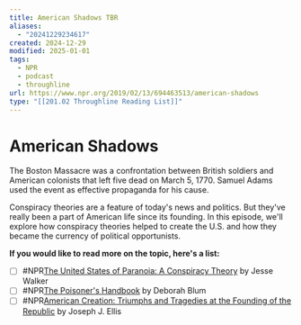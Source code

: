 ```yaml
---
title: American Shadows TBR
aliases:
  - "20241229234617"
created: 2024-12-29
modified: 2025-01-01
tags:
  - NPR
  - podcast
  - throughline
url: https://www.npr.org/2019/02/13/694463513/american-shadows
type: "[[201.02 Throughline Reading List]]"
---
```

# American Shadows

The Boston Massacre was a confrontation between British soldiers and American colonists that left five dead on March 5, 1770. Samuel Adams used the event as effective propaganda for his cause.

Conspiracy theories are a feature of today's news and politics. But they've really been a part of American life since its founding. In this episode, we'll explore how conspiracy theories helped to create the U.S. and how they became the currency of political opportunists.

**If you would like to read more on the topic, here's a list:**

- [ ] #NPR[The United States of Paranoia: A Conspiracy Theory](https://www.goodreads.com/book/show/17331306-the-united-states-of-paranoia) by Jesse Walker
- [ ] #NPR[The Poisoner's Handbook](https://www.goodreads.com/book/show/7054123-the-poisoner-s-handbook?from_search=true) by Deborah Blum
- [ ] #NPR[American Creation: Triumphs and Tragedies at the Founding of the Republic](https://www.goodreads.com/book/show/196717.American_Creation) by Joseph J. Ellis
